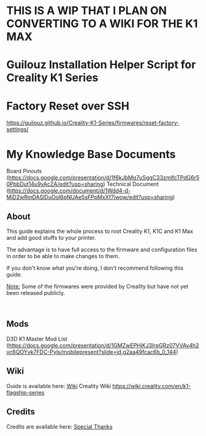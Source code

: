 # THIS IS A WIP THAT I PLAN ON CONVERTING TO A WIKI FOR THE K1 MAX

# Guilouz Installation Helper Script for Creality K1 Series


# Factory Reset over SSH 
https://guilouz.github.io/Creality-K1-Series/firmwares/reset-factory-settings/ 

# My Knowledge Base Documents
Board Pinouts (https://docs.google.com/presentation/d/1f6kJbMq7uSggC33zmIfcTPdG6r50PbbDut14u9vAcZA/edit?usp=sharing)
Technical Document (https://docs.google.com/document/d/1Wdd4-d-MiD2wRmDASlDuOoI6pNUAe5sFPpMxXf7iwow/edit?usp=sharing)


## About

This guide explains the whole process to root Creality K1, K1C and K1 Max and add good stuffs to your printer.

The advantage is to have full access to the firmware and configuration files in order to be able to make changes to them.

If you don't know what you're doing, I don't recommend following this guide.

<u>Note:</u> Some of the firmwares were provided by Creality but have not yet been released publicly.

<br />

## Mods

D3D K1 Master Mod List (https://docs.google.com/presentation/d/1GMZwEPHjKJ3IrpGRz07VVAv4h2vc6QOYyk7FDC-Pyls/mobilepresent?slide=id.g2aa49fcac6b_0_144)
## Wiki

Guide is  available here: [Wiki](https://github.com/Guilouz/Creality-K1-and-K1-Max/wiki)
Creality Wiki https://wiki.creality.com/en/k1-flagship-series
<br />

## Credits

Credits are available here: [Special Thanks](https://github.com/Guilouz/Creality-K1-and-K1-Max/wiki/Special-Thanks)

<br />
